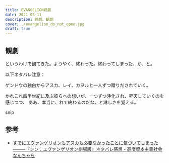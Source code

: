 ```yaml
---
title: EVANGELION終劇
date: 2021-03-11
description: 終劇、観劇
cover: ./evangelion_do_not_open.jpg
draft: true
---
```


## 観劇

というわけで観てきた。ようやく、終わった。終わってしまった、か、と。

以下ネタバレ注意：

<Spoiler>
ゲンドウの独白からアスカ、レイ、カヲルと一人ずつ贈りだされていく。

かれこれ四半世紀に及ぶ彼らへの想いが、一つずつ浄化され、昇天していくのを感じつつ、
ああ、本当にこれで終わるのだな、と淋しさを覚える。

snip
</Spoiler>


## 参考
- [すでにエヴァンゲリオンもアスカも必要なかったことに気づいてしまった────『シン：エヴァンゲリオン劇場版』ネタバレ感想 \- 高度資本主義社会なんちゃら](https://kei-ex.hatenablog.com/entry/2021/03/14/023854)
